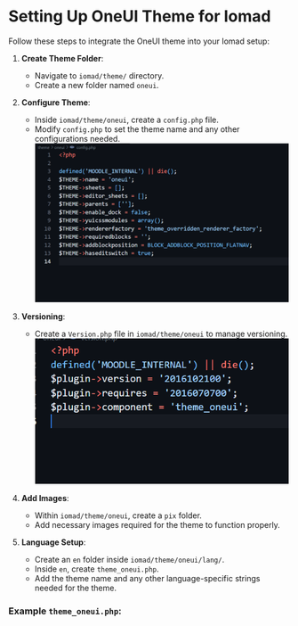 # Setting Up OneUI Theme for Iomad

Follow these steps to integrate the OneUI theme into your Iomad setup:

1. **Create Theme Folder**:

   - Navigate to `iomad/theme/` directory.
   - Create a new folder named `oneui`.

2. **Configure Theme**:

   - Inside `iomad/theme/oneui`, create a `config.php` file.
   - Modify `config.php` to set the theme name and any other configurations needed.
     ![config.php](screenshots/config.png)

3. **Versioning**:

   - Create a `Version.php` file in `iomad/theme/oneui` to manage versioning.
     ![version.php](screenshots/version.png)

4. **Add Images**:

   - Within `iomad/theme/oneui`, create a `pix` folder.
   - Add necessary images required for the theme to function properly.

5. **Language Setup**:
   - Create an `en` folder inside `iomad/theme/oneui/lang/`.
   - Inside `en`, create `theme_oneui.php`.
   - Add the theme name and any other language-specific strings needed for the theme.

### Example `theme_oneui.php`:


